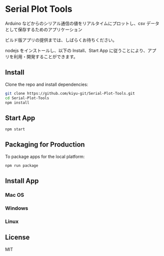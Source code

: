 # Serial Plot Tools

Arduino などからのシリアル通信の値をリアルタイムにプロットし、csv データとして保存するためのアプリケーション

ビルド版アプリの提供までは、しばらくお待ちください。

nodejs をインストールし、以下の Install、Start App に従うことにより、アプリを利用・開発することができます。

## Install

Clone the repo and install dependencies:

```bash
git clone https://github.com/kiyu-git/Serial-Plot-Tools.git
cd Serial-Plot-Tools
npm install
```

## Start App

```bash
npm start
```

## Packaging for Production

To package apps for the local platform:

```bash
npm run package
```

## Install App

### Mac OS

### Windows

### Linux

## License

MIT
